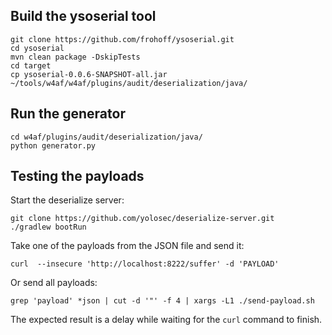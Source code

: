 ## Build the ysoserial tool

```
git clone https://github.com/frohoff/ysoserial.git
cd ysoserial
mvn clean package -DskipTests
cd target
cp ysoserial-0.0.6-SNAPSHOT-all.jar ~/tools/w4af/w4af/plugins/audit/deserialization/java/
```

## Run the generator

```
cd w4af/plugins/audit/deserialization/java/
python generator.py
```

## Testing the payloads

Start the deserialize server:

```
git clone https://github.com/yolosec/deserialize-server.git
./gradlew bootRun
```

Take one of the payloads from the JSON file and send it:

```
curl  --insecure 'http://localhost:8222/suffer' -d 'PAYLOAD'
```

Or send all payloads:

```
grep 'payload' *json | cut -d '"' -f 4 | xargs -L1 ./send-payload.sh
```

The expected result is a delay while waiting for the `curl` command
to finish.